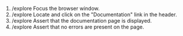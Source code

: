 1. /explore Focus the browser window.
2. /explore Locate and click on the "Documentation" link in the header.
3. /explore Assert that the documentation page is displayed.
4. /explore Assert that no errors are present on the page.
